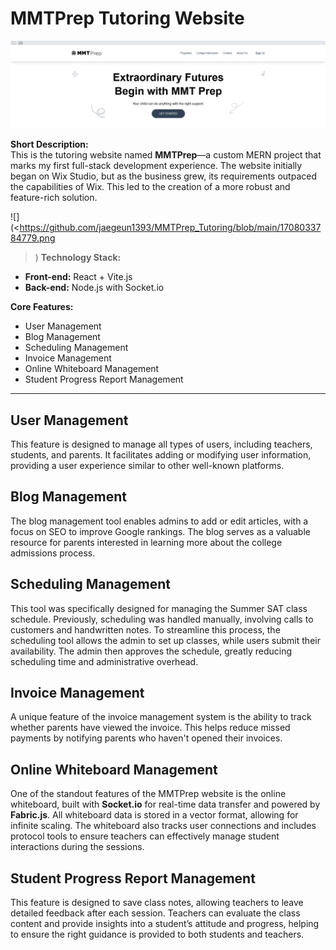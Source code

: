 # MMTPrep Tutoring Website
![<Example template>](<https://github.com/jaegeun1393/MMTPrep_Tutoring/blob/main/main.png>)

**Short Description:**  
This is the tutoring website named **MMTPrep**—a custom MERN project that marks my first full-stack development experience. The website initially began on Wix Studio, but as the business grew, its requirements outpaced the capabilities of Wix. This led to the creation of a more robust and feature-rich solution.

![<Example template>](<https://github.com/jaegeun1393/MMTPrep_Tutoring/blob/main/1708033784779.png
>)
**Technology Stack:**
- **Front-end:** React + Vite.js
- **Back-end:** Node.js with Socket.io

**Core Features:**
- User Management
- Blog Management
- Scheduling Management
- Invoice Management
- Online Whiteboard Management
- Student Progress Report Management

---

## **User Management**
This feature is designed to manage all types of users, including teachers, students, and parents. It facilitates adding or modifying user information, providing a user experience similar to other well-known platforms.

## **Blog Management**
The blog management tool enables admins to add or edit articles, with a focus on SEO to improve Google rankings. The blog serves as a valuable resource for parents interested in learning more about the college admissions process.

## **Scheduling Management**
This tool was specifically designed for managing the Summer SAT class schedule. Previously, scheduling was handled manually, involving calls to customers and handwritten notes. To streamline this process, the scheduling tool allows the admin to set up classes, while users submit their availability. The admin then approves the schedule, greatly reducing scheduling time and administrative overhead.

## **Invoice Management**
A unique feature of the invoice management system is the ability to track whether parents have viewed the invoice. This helps reduce missed payments by notifying parents who haven't opened their invoices.

## **Online Whiteboard Management**
One of the standout features of the MMTPrep website is the online whiteboard, built with **Socket.io** for real-time data transfer and powered by **Fabric.js**. All whiteboard data is stored in a vector format, allowing for infinite scaling. The whiteboard also tracks user connections and includes protocol tools to ensure teachers can effectively manage student interactions during the sessions.

## **Student Progress Report Management**
This feature is designed to save class notes, allowing teachers to leave detailed feedback after each session. Teachers can evaluate the class content and provide insights into a student’s attitude and progress, helping to ensure the right guidance is provided to both students and teachers.

